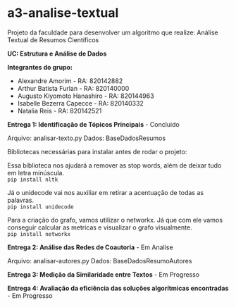 # a3-analise-textual
Projeto da faculdade para desenvolver um algoritmo que realize: Análise Textual de Resumos Científicos

**UC: Estrutura e Análise de Dados**

**Integrantes do grupo:**
* Alexandre Amorim - RA: 820142882 
* Arthur Batista Furlan - RA: 820140000
* Augusto Kiyomoto Hanashiro - RA: 820144963
* Isabelle Bezerra Capecce - RA: 820140332
* Natalia Reis - RA: 820142521

**Entrega 1: Identificação de Tópicos Principais** - Concluido

Arquivo: analisar-texto.py
Dados: BaseDadosResumos

Bibliotecas necessárias para instalar antes de rodar o projeto: 

Essa biblioteca nos ajudará a remover as stop words, além de deixar tudo em letra minúscula.<br>
`pip install nltk`

Já o unidecode vai nos auxiliar em retirar a acentuação de todas as palavras. <br>
`pip install unidecode`

Para a criação do grafo, vamos utilizar o networkx. Já que com ele vamos conseguir calcular as metricas e visualizar o grafo visualmente.<br>
`pip install networkx`

**Entrega 2: Análise das Redes de Coautoria** - Em Analise

Arquivo: analisar-autores.py
Dados: BaseDadosResumoAutores

**Entrega 3: Medição da Similaridade entre Textos** - Em Progresso

**Entrega 4: Avaliação da eficiência das soluções algorítmicas encontradas** - Em Progresso

